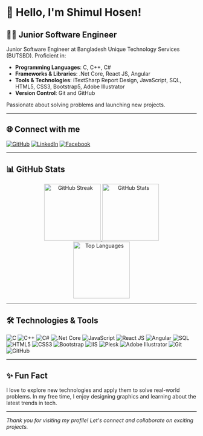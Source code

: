 # 👋 Hello, I'm Shimul Hosen!

## 🧑‍💻 Junior Software Engineer

Junior Software Engineer at Bangladesh Unique Technology Services (BUTSBD). Proficient in:

- **Programming Languages**: C, C++, C#
- **Frameworks & Libraries**: .Net Core, React JS, Angular
- **Tools & Technologies**: iTextSharp Report Design, JavaScript, SQL, HTML5, CSS3, Bootstrap5, Adobe Illustrator
- **Version Control**: Git and GitHub

Passionate about solving problems and launching new projects.

---

## 🌐 Connect with me

[![GitHub](https://img.shields.io/badge/GitHub-100000?style=for-the-badge&logo=github&logoColor=white)](https://github.com/shimulhosen)
[![LinkedIn](https://img.shields.io/badge/LinkedIn-0077B5?style=for-the-badge&logo=linkedin&logoColor=white)](https://www.linkedin.com/in/shimulhosen)
[![Facebook](https://img.shields.io/badge/Facebook-1877F2?style=for-the-badge&logo=facebook&logoColor=white)](https://www.facebook.com/shimulhosen)

---

## 📊 GitHub Stats

<div align="center">
  <a href="https://github.com/shimulhosen">
    <img src="http://github-readme-streak-stats.herokuapp.com?user=shimulhosen&theme=radical&hide_border=true" alt="GitHub Streak" height="150" />
    <img src="https://github-readme-stats.vercel.app/api?username=shimulhosen&show_icons=true&theme=radical&hide_border=true&count_private=true" alt="GitHub Stats" height="150" />
  </a>
  <br />
  <a href="https://github.com/shimulhosen">
    <img src="https://github-readme-stats.vercel.app/api/top-langs/?username=shimulhosen&layout=compact&theme=radical&hide_border=true&count_private=true" alt="Top Languages" height="150" />
  </a>
</div>

---


## 🛠️ Technologies & Tools

![C](https://img.shields.io/badge/-C-A8B9CC?style=for-the-badge&logo=c&logoColor=white)
![C++](https://img.shields.io/badge/-C++-00599C?style=for-the-badge&logo=cplusplus&logoColor=white)
![C#](https://img.shields.io/badge/-C%23-239120?style=for-the-badge&logo=csharp&logoColor=white)
![.Net Core](https://img.shields.io/badge/-.Net_Core-512BD4?style=for-the-badge&logo=dotnet&logoColor=white)
![JavaScript](https://img.shields.io/badge/-JavaScript-F7DF1E?style=for-the-badge&logo=javascript&logoColor=black)
![React JS](https://img.shields.io/badge/-React_JS-61DAFB?style=for-the-badge&logo=react&logoColor=black)
![Angular](https://img.shields.io/badge/-Angular-DD0031?style=for-the-badge&logo=angular&logoColor=white)
![SQL](https://img.shields.io/badge/-SQL-4479A1?style=for-the-badge&logo=sql&logoColor=white)
![HTML5](https://img.shields.io/badge/-HTML5-E34F26?style=for-the-badge&logo=html5&logoColor=white)
![CSS3](https://img.shields.io/badge/-CSS3-1572B6?style=for-the-badge&logo=css3&logoColor=white)
![Bootstrap](https://img.shields.io/badge/-Bootstrap-563D7C?style=for-the-badge&logo=bootstrap&logoColor=white)
![IIS](https://img.shields.io/badge/-IIS-0078D6?style=for-the-badge&logo=windows&logoColor=white)
![Plesk](https://img.shields.io/badge/-Plesk-52BBE6?style=for-the-badge&logo=plesk&logoColor=white)
![Adobe Illustrator](https://img.shields.io/badge/-Adobe_Illustrator-FF9A00?style=for-the-badge&logo=adobeillustrator&logoColor=white)
![Git](https://img.shields.io/badge/-Git-F05032?style=for-the-badge&logo=git&logoColor=white)
![GitHub](https://img.shields.io/badge/-GitHub-181717?style=for-the-badge&logo=github&logoColor=white)

---

## ✨ Fun Fact

I love to explore new technologies and apply them to solve real-world problems. In my free time, I enjoy designing graphics and learning about the latest trends in tech.

---

_Thank you for visiting my profile! Let's connect and collaborate on exciting projects._
